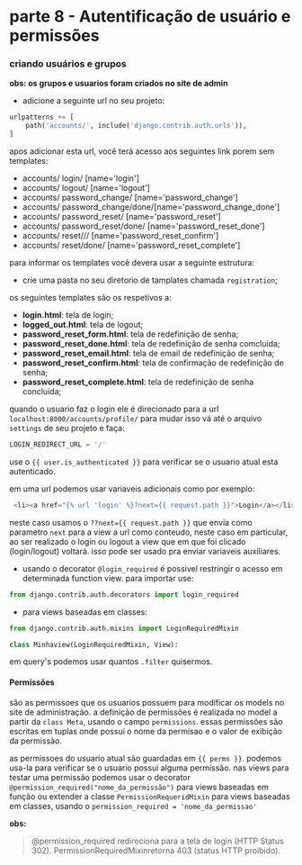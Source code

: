 # parte 8 - Autentificação de usuário e permissões

### criando usuários e grupos

**obs: os grupos e usuarios foram criados no site de admin**

- adicione a seguinte url no seu projeto:

```python
urlpatterns += [
    path('accounts/', include('django.contrib.auth.urls')),
]
```

apos adicionar esta url, você terá acesso aos seguintes link porem sem templates:

- accounts/ login/ [name='login']
- accounts/ logout/ [name='logout']
- accounts/ password_change/ [name='password_change']
- accounts/ password_change/done/[name='password_change_done']
- accounts/ password_reset/ [name='password_reset']
- accounts/ password_reset/done/ [name='password_reset_done']
- accounts/ reset/<uidb64>/<token>/ [name='password_reset_confirm']
- accounts/ reset/done/ [name='password_reset_complete']

para informar os templates você devera usar a seguinte estrutura:

- crie uma pasta no seu diretorio de tamplates chamada `registration`;

os seguintes templates são os respetivos a:

- **login.html**: tela de login;
- **logged_out.html**: tela de logout;
- **password_reset_form.html**: tela de redefinição de senha;
- **password_reset_done.html**: tela de redefinição de senha comcluida;
- **password_reset_email.html**: tela de email de redefinição de senha;
- **password_reset_confirm.html**: tela de confirmação de redefinição de senha;
- **password_reset_complete.html**: tela de redefinição de senha concluida;

quando o usuario faz o login ele é direcionado para a url `localhost:8000/accounts/profile/` para mudar isso vá até o arquivo `settings` de seu projeto e faça:

```python
LOGIN_REDIRECT_URL = '/'
```
use o `{{ user.is_authenticated }}` para verificar se o usuario atual esta autenticado.

em uma url podemos usar variaveis adicionais como por exemplo:
```python
 <li><a href="{% url 'login' %}?next={{ request.path }}">Login</a></li>
```
neste caso usamos o `??next={{ request.path }}` que envia como parametro `next` para a view a url como conteudo, neste caso em particular, ao ser realizado o login ou logout a view que em que foi clicado (login/logout) voltará. isso pode ser usado pra enviar variaveis auxiliares.

- usando o decorator `@login_required` é possivel restringir o acesso em determinada function view. para importar use:

```python 
from django.contrib.auth.decorators import login_required
```
- para views baseadas em classes:

```python
from django.contrib.auth.mixins import LoginRequiredMixin

class Minhaview(LoginRequiredMixin, View):
```
em query's podemos usar quantos `.filter` quisermos.

#### Permissões 

são as permissoes que os usuarios possuem para modificar os models no site de administração. a definição de permissões é realizada no model a partir da `class Meta`, usando o campo `permissions`. essas permissões são escritas em tuplas onde possui o nome da permisao e o valor de exibição da permissão.

as permissoes do usuario atual são guardadas em `{{ perms }}`. podemos usa-la para verificar se o usuario possui alguma permissão. nas views para testar uma permissão podemos usar o decorator `@permission_required("nome_da_permissão")` para views baseadas em função ou extender a classe `PermissionRequeridMixin` para views baseadas em classes, usando o `permission_required = 'nome_da_permissao'`

**obs:**
> @permission_required redireciona para a tela de login (HTTP Status 302). PermissionRequiredMixinretorna 403 (status HTTP proibido).